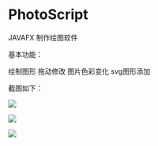 # PhotoScript
JAVAFX 制作绘图软件

基本功能：

绘制图形
拖动修改
图片色彩变化
svg图形添加

截图如下：

![](http://o7sehhiee.bkt.clouddn.com/FlT_iU-5v-gc8U-3qmmKQHmSMmAi)

![](http://o7sehhiee.bkt.clouddn.com/FgvAxFdzwJ78LdXBZMFZci5vyBZQ)

![](http://o7sehhiee.bkt.clouddn.com/Fm2wUljsrX9puotkhctaBduqloNl)